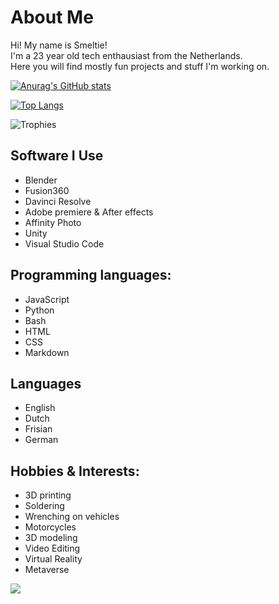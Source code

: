 # About Me

Hi! My name is Smeltie!  
I'm a 23 year old tech enthausiast from the Netherlands.  
Here you will find mostly fun projects and stuff I'm working on.  

[![Anurag's GitHub stats](https://github-readme-stats.vercel.app/api?username=Smeltie&show_icons=true&theme=tokyonight)](https://github.com/anuraghazra/github-readme-stats)

[![Top Langs](https://github-readme-stats.vercel.app/api/top-langs/?username=Smeltie&theme=tokyonight&layout=compact)](https://github.com/anuraghazra/github-readme-stats)

![Trophies](https://github-profile-trophy.vercel.app/?username=Smeltie&theme=tokyonight&no-frame=false&no-bg=false&margin-w=4)
## Software I Use
- Blender
- Fusion360
- Davinci Resolve
- Adobe premiere & After effects
- Affinity Photo
- Unity
- Visual Studio Code

## Programming languages:
- JavaScript
- Python
- Bash
- HTML
- CSS
- Markdown

## Languages
- English
- Dutch
- Frisian
- German

## Hobbies & Interests:
- 3D printing
- Soldering
- Wrenching on vehicles
- Motorcycles
- 3D modeling
- Video Editing
- Virtual Reality
- Metaverse

![](https://komarev.com/ghpvc/?username=Smeltie)
